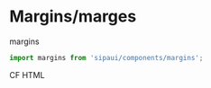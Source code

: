 # Margins/marges

margins

```js
import margins from 'sipaui/components/margins';
```

<!-- STORY -->

CF HTML
